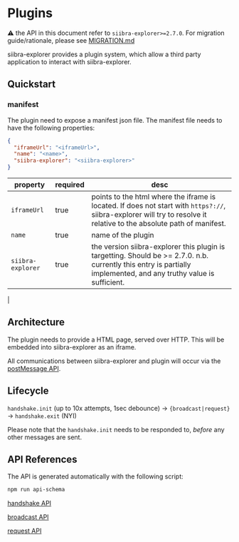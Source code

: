 # Plugins

:warning: the API in this document refer to `siibra-explorer>=2.7.0`. For migration guide/rationale, please see [MIGRATION.md](./MIGRATION.md)

siibra-explorer provides a plugin system, which allow a third party application to interact with siibra-explorer.

## Quickstart

### manifest

The plugin need to expose a manifest json file. The manifest file needs to have the following properties:

```json
{
  "iframeUrl": "<iframeUrl>",
  "name": "<name>",
  "siibra-explorer": "<siibra-explorer>"
}
```

| property | required | desc | 
| --- | --- | --- |
| `iframeUrl` | true | points to the html where the iframe is located. If does not start with `https?://`, siibra-explorer will try to resolve it relative to the absolute path of manifest. |
| `name` | true | name of the plugin | 
| `siibra-explorer` | true | the version siibra-explorer this plugin is targetting. Should be >= 2.7.0. n.b. currently this entry is partially implemented, and any truthy value is sufficient.
 |


<!-- TBD -->

## Architecture

The plugin needs to provide a HTML page, served over HTTP. This will be embedded into siibra-explorer as an iframe.

All communications between siibra-explorer and plugin will occur via the [postMessage API](https://developer.mozilla.org/en-US/docs/Web/API/Window/postMessage).

## Lifecycle

`handshake.init` (up to 10x attempts, 1sec debounce) -> `{broadcast|request}` -> `handshake.exit` (NYI)

Please note that the `handshake.init` needs to be responded to, *before* any other messages are sent.

## API References

The API is generated automatically with the following script:

```sh
npm run api-schema
```

[handshake API](../api/handshake/README.md.md)

[broadcast API](../api/broadcast/README.md.md)

[request API](../api/request/README.md.md)
